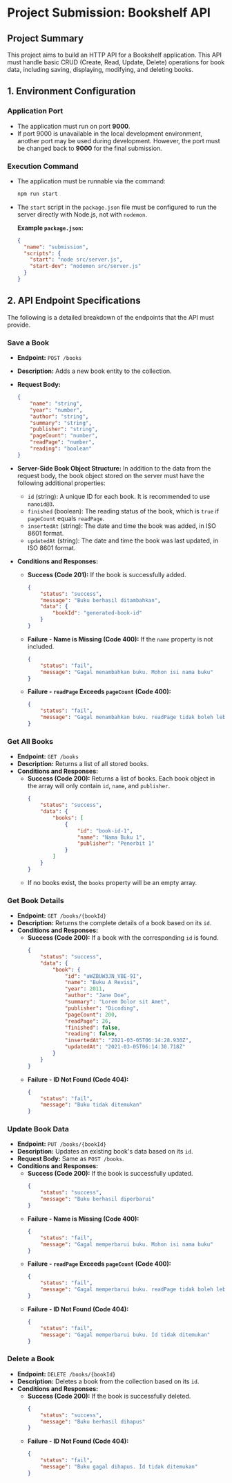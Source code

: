 # Project Submission: Bookshelf API

## Project Summary

This project aims to build an HTTP API for a Bookshelf application. This API must handle basic CRUD (Create, Read, Update, Delete) operations for book data, including saving, displaying, modifying, and deleting books.

## 1\. Environment Configuration

### **Application Port**

  - The application must run on port **9000**.
  - If port 9000 is unavailable in the local development environment, another port may be used during development. However, the port must be changed back to **9000** for the final submission.

### **Execution Command**

  - The application must be runnable via the command:

    ```bash
    npm run start
    ```

  - The `start` script in the `package.json` file must be configured to run the server directly with Node.js, not with `nodemon`.

    **Example `package.json`:**

    ```json
    {
      "name": "submission",
      "scripts": {
        "start": "node src/server.js",
        "start-dev": "nodemon src/server.js"
      }
    }
    ```

## 2\. API Endpoint Specifications

The following is a detailed breakdown of the endpoints that the API must provide.

### **Save a Book**

  - **Endpoint:** `POST /books`

  - **Description:** Adds a new book entity to the collection.

  - **Request Body:**

    ```json
    {
        "name": "string",
        "year": "number",
        "author": "string",
        "summary": "string",
        "publisher": "string",
        "pageCount": "number",
        "readPage": "number",
        "reading": "boolean"
    }
    ```

  - **Server-Side Book Object Structure:**
    In addition to the data from the request body, the book object stored on the server must have the following additional properties:

      - `id` (string): A unique ID for each book. It is recommended to use `nanoid@3`.
      - `finished` (boolean): The reading status of the book, which is `true` if `pageCount` equals `readPage`.
      - `insertedAt` (string): The date and time the book was added, in ISO 8601 format.
      - `updatedAt` (string): The date and time the book was last updated, in ISO 8601 format.

  - **Conditions and Responses:**

      - **Success (Code 201):** If the book is successfully added.
        ```json
        {
            "status": "success",
            "message": "Buku berhasil ditambahkan",
            "data": {
                "bookId": "generated-book-id"
            }
        }
        ```
      - **Failure - Name is Missing (Code 400):** If the `name` property is not included.
        ```json
        {
            "status": "fail",
            "message": "Gagal menambahkan buku. Mohon isi nama buku"
        }
        ```
      - **Failure - `readPage` Exceeds `pageCount` (Code 400):**
        ```json
        {
            "status": "fail",
            "message": "Gagal menambahkan buku. readPage tidak boleh lebih besar dari pageCount"
        }
        ```

### **Get All Books**

  - **Endpoint:** `GET /books`
  - **Description:** Returns a list of all stored books.
  - **Conditions and Responses:**
      - **Success (Code 200):** Returns a list of books. Each book object in the array will only contain `id`, `name`, and `publisher`.
        ```json
        {
            "status": "success",
            "data": {
                "books": [
                    {
                        "id": "book-id-1",
                        "name": "Nama Buku 1",
                        "publisher": "Penerbit 1"
                    }
                ]
            }
        }
        ```
      - If no books exist, the `books` property will be an empty array.

### **Get Book Details**

  - **Endpoint:** `GET /books/{bookId}`
  - **Description:** Returns the complete details of a book based on its `id`.
  - **Conditions and Responses:**
      - **Success (Code 200):** If a book with the corresponding `id` is found.
        ```json
        {
            "status": "success",
            "data": {
                "book": {
                    "id": "aWZBUW3JN_VBE-9I",
                    "name": "Buku A Revisi",
                    "year": 2011,
                    "author": "Jane Doe",
                    "summary": "Lorem Dolor sit Amet",
                    "publisher": "Dicoding",
                    "pageCount": 200,
                    "readPage": 26,
                    "finished": false,
                    "reading": false,
                    "insertedAt": "2021-03-05T06:14:28.930Z",
                    "updatedAt": "2021-03-05T06:14:30.718Z"
                }
            }
        }
        ```
      - **Failure - ID Not Found (Code 404):**
        ```json
        {
            "status": "fail",
            "message": "Buku tidak ditemukan"
        }
        ```

### **Update Book Data**

  - **Endpoint:** `PUT /books/{bookId}`
  - **Description:** Updates an existing book's data based on its `id`.
  - **Request Body:** Same as `POST /books`.
  - **Conditions and Responses:**
      - **Success (Code 200):** If the book is successfully updated.
        ```json
        {
            "status": "success",
            "message": "Buku berhasil diperbarui"
        }
        ```
      - **Failure - Name is Missing (Code 400):**
        ```json
        {
            "status": "fail",
            "message": "Gagal memperbarui buku. Mohon isi nama buku"
        }
        ```
      - **Failure - `readPage` Exceeds `pageCount` (Code 400):**
        ```json
        {
            "status": "fail",
            "message": "Gagal memperbarui buku. readPage tidak boleh lebih besar dari pageCount"
        }
        ```
      - **Failure - ID Not Found (Code 404):**
        ```json
        {
            "status": "fail",
            "message": "Gagal memperbarui buku. Id tidak ditemukan"
        }
        ```

### **Delete a Book**

  - **Endpoint:** `DELETE /books/{bookId}`
  - **Description:** Deletes a book from the collection based on its `id`.
  - **Conditions and Responses:**
      - **Success (Code 200):** If the book is successfully deleted.
        ```json
        {
            "status": "success",
            "message": "Buku berhasil dihapus"
        }
        ```
      - **Failure - ID Not Found (Code 404):**
        ```json
        {
            "status": "fail",
            "message": "Buku gagal dihapus. Id tidak ditemukan"
        }
        ```
